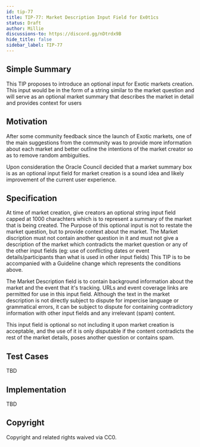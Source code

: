 ```yaml
---
id: tip-77
title: TIP-77: Market Description Input Field for Ex0t1cs
status: Draft
author: Millie
discussions-to: https://discord.gg/nDtrdx9B
hide_title: false
sidebar_label: TIP-77
---
```


## Simple Summary
 
This TIP proposes to introduce an optional input for Exotic markets creation. This input would be in the form of a string similar to the market question and will serve as an optional market summary that describes the market in detail and provides context for users
 
## Motivation

After some community feedback since the launch of Exotic markets, one of the main suggestions from the community was to provide more information about each market and better outline the intentions of the market creator so as to remove random ambiguities.

Upon consideration the Oracle Council decided that a market summary box is as an optional input field for market creation is a sound idea and likely improvement of the current user experience. 


## Specification

At time of market creation, give creators an optional string input field capped at 1000 charachters which is to represent a summary of the market that is being created. 
The Purpose of this optional input is not to restate the market question, but to provide context about the market. The Market discription must not contain another question in it and must not give a description of the market which contradicts the market question or any of the other input fields (eg: use of conflicting dates or event details/participants than what is used in other input fields) 
This TIP is to be accompanied with a Guideline change which represents the conditions above.

The Market Description field is to contain background information about the market and the event that it's tracking. URLs and event coverage links are permitted for use in this input field.
Although the text in the market description is not directly subject to dispute for impercise language or grammatical errors, it can be subject to dispute for containing contradictory information with other input fields and any irrelevant (spam) content.

This input field is optional so not including it upon market creation is acceptable, and the use of it is only disputable if the content contradicts the rest of the market details, poses another question or contains spam.

## Test Cases
TBD

## Implementation
TBD

## Copyright
 
Copyright and related rights waived via CC0.
